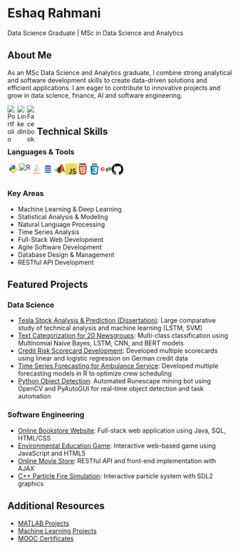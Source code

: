 # Eshaq Rahmani
Data Science Graduate | MSc in Data Science and Analytics 

## About Me
As an MSc Data Science and Analytics graduate, I combine strong analytical and software development skills to create data-driven solutions and efficient applications. I am eager to contribute to innovative projects and grow in data science, finance, AI and software engineering.

[<img align="left" alt="Portfolio" width="22px" src="https://cdn.jsdelivr.net/npm/simple-icons@v3/icons/googlechrome.svg" />][website]
[<img align="left" alt="LinkedIn" width="22px" src="https://cdn.jsdelivr.net/npm/simple-icons@v3/icons/linkedin.svg" />][linkedin]
[<img align="left" alt="Facebook" width="22px" src="https://cdn.jsdelivr.net/npm/simple-icons@v3/icons/facebook.svg" />][facebook]

<br />

## Technical Skills

### Languages & Tools
<img align="left" alt="Python" width="26px" src="https://raw.githubusercontent.com/github/explore/80688e429a7d4ef2fca1e82350fe8e3517d3494d/topics/python/python.png" />
<img align="left" alt="R" width="26px" src="https://www.r-project.org/logo/Rlogo.svg" />
<img align="left" alt="Java" width="26px" src="https://raw.githubusercontent.com/github/explore/80688e429a7d4ef2fca1e82350fe8e3517d3494d/topics/java/java.png" />
<img align="left" alt="SQL" width="26px" src="https://raw.githubusercontent.com/github/explore/80688e429a7d4ef2fca1e82350fe8e3517d3494d/topics/sql/sql.png" />
<img align="left" alt="MATLAB" width="26px" src="https://raw.githubusercontent.com/github/explore/80688e429a7d4ef2fca1e82350fe8e3517d3494d/topics/matlab/matlab.png" />
<img align="left" alt="JavaScript" width="26px" src="https://raw.githubusercontent.com/github/explore/80688e429a7d4ef2fca1e82350fe8e3517d3494d/topics/javascript/javascript.png" />
<img align="left" alt="HTML5" width="26px" src="https://raw.githubusercontent.com/github/explore/80688e429a7d4ef2fca1e82350fe8e3517d3494d/topics/html/html.png" />
<img align="left" alt="CSS3" width="26px" src="https://raw.githubusercontent.com/github/explore/80688e429a7d4ef2fca1e82350fe8e3517d3494d/topics/css/css.png" />
<img align="left" alt="Git" width="26px" src="https://raw.githubusercontent.com/github/explore/80688e429a7d4ef2fca1e82350fe8e3517d3494d/topics/git/git.png" />
<img align="left" alt="GitHub" width="26px" src="https://raw.githubusercontent.com/github/explore/78df643247d429f6cc873026c0622819ad797942/topics/github/github.png" />

<br />
<br />

### Key Areas
- Machine Learning & Deep Learning
- Statistical Analysis & Modeling
- Natural Language Processing
- Time Series Analysis
- Full-Stack Web Development
- Agile Software Development
- Database Design & Management
- RESTful API Development

## Featured Projects

### Data Science
- [Tesla Stock Analysis & Prediction (Dissertation)](link-to-repo): Large comparative study of technical analysis and machine learning (LSTM, SVM)
- [Text Categorization for 20 Newsgroups](link-to-repo): Multi-class classification using Multinomial Naive Bayes, LSTM, CNN, and BERT models
- [Credit Risk Scorecard Development](link-to-repo): Developed multiple scorecards using linear and logistic regression on German credit data
- [Time Series Forecasting for Ambulance Service](link-to-repo): Developed multiple forecasting models in R to optimize crew scheduling
- [Python Object Detection](https://github.com/eshaq95/RsBot): Automated Runescape mining bot using OpenCV and PyAutoGUI for real-time object detection and task automation

### Software Engineering
- [Online Bookstore Website](link-to-repo): Full-stack web application using Java, SQL, HTML/CSS
- [Environmental Education Game](link-to-repo): Interactive web-based game using JavaScript and HTML5
- [Online Movie Store](link-to-repo): RESTful API and front-end implementation with AJAX
- [C++ Particle Fire Simulation](https://github.com/eshaq95/Particle_explosion_Project): Interactive particle system with SDL2 graphics

## Additional Resources
- [MATLAB Projects](https://github.com/eshaq95/MATLAB-projects)
- [Machine Learning Projects](https://github.com/eshaq95/Machine_learning)
- [MOOC Certificates](https://github.com/eshaq95/MOOC-certificates)

[website]: https://eshaq95.github.io/Portfolio/
[linkedin]: https://www.linkedin.com/in/eshaq-rahmani-495043197/
[facebook]: http://www.facebook.com/isak.rahmani
